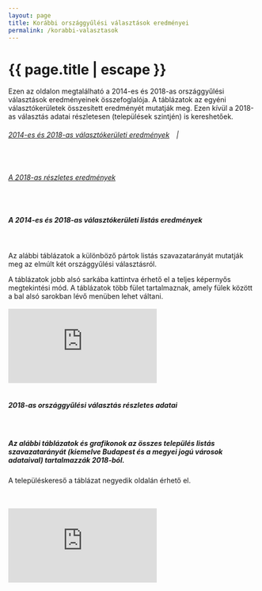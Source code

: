 ```yaml
---
layout: page
title: Korábbi országgyűlési választások eredményei
permalink: /korabbi-valasztasok
---
```


<h1 class="page-title">{{ page.title | escape }}</h1>

<div class="section">
   <div class="row">
          <div class="col s12">

<p>Ezen az oldalon megtalálható a 2014-es és 2018-as országgyűlési választások eredményeinek összefoglalója. A táblázatok az egyéni választókerületek összesített eredményét mutatják meg. Ezen kívül a 2018-as választás adatai részletesen (települések szintjén) is kereshetőek.</p>

<p><h6><a href="#OEVK">2014-es és 2018-as választókerületi eredmények</a>&emsp;&#124;</h6>&emsp;<h6><a href="#2018">A 2018-as részletes eredmények</a></h6></p>

<br/>
		  
		  
<h5 id="OEVK">A 2014-es és 2018-as választókerületi listás eredmények</h5>

<br/>

<p>Az alábbi táblázatok a különböző pártok listás szavazatarányát mutatják meg az elmúlt két országgyűlési választásról.</p>
<p>A táblázatok jobb alsó sarkába kattintva érhető el a teljes képernyős megtekintési mód. A táblázatok több fület tartalmaznak, amely fülek között a bal alsó sarokban lévő menüben lehet váltani. 
<br/>
<br/>

<iframe src="https://datastudio.google.com/embed/reporting/4b2df670-d63b-4111-a223-37c641a1c753/page/p_m6esa60woc" frameborder="0" style="border:0" allowfullscreen style="width: 100%; height:80vh; object-fit: contain"></iframe>
<br/>
<br/>

<h5 id="2018">2018-as országgyűlési választás részletes adatai</h5>

<br/>

<h5>Az alábbi táblázatok és grafikonok az összes település listás szavazatarányát (kiemelve Budapest és a megyei jogú városok adataival) tartalmazzák 2018-ból.</h5>
<p>A településkereső a táblázat negyedik oldalán érhető el.</p>
<br/>
<br/>
<iframe src="https://datastudio.google.com/embed/reporting/1IkYaL_au-1TtnmQtrni1ljT1_LdkZgLy/page/tLPS" frameborder="0" style="border:0" allowfullscreen style="width: 100%; height:80vh; object-fit: contain"></iframe>



